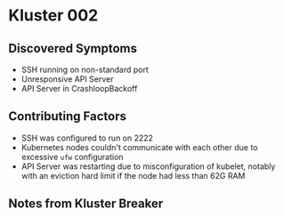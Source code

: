 # Kluster 002

## Discovered Symptoms

- SSH running on non-standard port
- Unresponsive API Server
- API Server in CrashloopBackoff

## Contributing Factors

- SSH was configured to run on 2222
- Kubernetes nodes couldn't communicate with each other due to excessive `ufw` configuration
- API Server was restarting due to misconfiguration of kubelet, notably with an eviction hard limit if the node had less than 62G RAM

## Notes from Kluster Breaker

<Please replace this with an explanation of what you broke>
